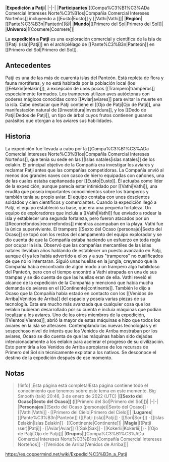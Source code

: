 

|**Expedición a Patji**|
|-|-|
|**Participantes**|[[Compa%C3%B1%C3%ADa Comercial Intereses Norte%C3%B1os\|Compañía Comercial Intereses Norteños]] incluyendo a [[Eusto\|Eusto]] y [[Vathi\|Vathi]]|
|**Región**|[[Pante%C3%B3n\|Panteón]]🐱︎|
|**Mundo**|[[Primero del Sol\|Primero del Sol]]|
|**Universo**|[[Cosmere\|Cosmere]]|

La **expedición a Patji** es una exploración comercial y científica de la isla de [[Patji (isla)\|Patji]] en el archipiélago de [[Pante%C3%B3n\|Panteón]] en [[Primero del Sol\|Primero del Sol]].

## Antecedentes
Patji es una de las más de cuarenta islas del Panteón. Está repleta de flora y fauna mortíferas, y no está habitada por la población local (los [[Eelakin\|eelakin]]), a excepción de unos pocos [[Trampero\|tramperos]] especialmente formados. Los tramperos utilizan aves autóctonas con poderes mágicos conocidas como [[Aviar\|aviares]] para evitar la muerte en la isla. Cabe destacar que Patji contiene el [[Ojo de Patji\|Ojo de Patji]], una manifestación natural de [[Investidura\|Investidura]], y los [[Dedo de Patji\|Dedos de Patji]], un tipo de árbol cuyos frutos contienen gusanos parásitos que otorgan a los aviares sus habilidades.

## Historia
La expedición fue llevada a cabo por la [[Compa%C3%B1%C3%ADa Comercial Intereses Norte%C3%B1os\|Compañía Comercial Intereses Norteños]], que tenía su sede en las [[Islas natales\|islas natales]] de los eelakin. El principal objetivo de la Compañía era investigar los aviares y reclamar Patji antes que las compañías competidoras. La Compañía envió al menos dos grandes naves con casco de hierro equipadas con cañones, una de las cuales estaba capitaneada por [[Eusto\|Eusto]]. Él actuaba como líder de la expedición, aunque parecía estar intimidado por [[Vathi\|Vathi]], una erudita que poseía importantes conocimientos sobre los tramperos y también tenía su propio aviar. El equipo contaba con unos doscientos soldados y cien científicos y comerciantes. Cuando la expedición llegó a Patji, el equipo estableció su base, que era una pequeña fortaleza. Un equipo de exploradores que incluía a [[Vathi\|Vathi]] fue enviado a rodear la isla y establecer una segunda fortaleza, pero fueron atacados por un [[Recorrefondos\|recorrefondos]] mientras acampaban en la playa. Vathi fue la única superviviente.
El trampero [[Sexto del Ocaso (personaje)\|Sexto del Ocaso]] se topó con los restos del campamento del equipo explorador y se dio cuenta de que la Compañía estaba haciendo un esfuerzo en toda regla por ocupar la isla. Observó que las compañías mercantiles de las islas natales llevaban años hablando de establecer un puesto avanzado en Patji, aunque él ya les había advertido a ellos y a sus "tramperos" no cualificados de que no lo intentaran. Siguió unas huellas en la jungla, creyendo que la Compañía había encontrado de algún modo a un trampero algo habilidoso del Panteón, pero con el tiempo encontró a Vathi atrapada en una de sus trampas y se dio cuenta de que las huellas eran de ella.
Vathi reveló el alcance de la expedición de la Compañía y mencionó que había mucha demanda de aviares en el [[Continente\|continente]]. También le dijo a Ocaso que la Compañía había estado en contacto con los [[Venidos de Arriba\|Venidos de Arriba]] del espacio y poseía varias piezas de su tecnología. Esta era mucho más avanzada que cualquier cosa que los eelakin hubieran desarrollado por su cuenta e incluía máquinas que podían localizar a los aviares. Uno de los otros miembros de la expedición, [[Vientos\|Vientos]], abrió la mayor de estas máquinas e hizo que todos los aviares en la isla se alterasen.
Contemplando las nuevas tecnologías y el sospechoso nivel de interés que los Venidos de Arriba mostraban por los aviares, Ocaso se dio cuenta de que las máquinas habían sido dejadas intencionadamente a los eelakin para acelerar el progreso de su civilización. Esto permitiría a los Venidos de Arriba apropiarse de los recursos de Primero del Sol sin técnicamente explotar a los nativos. Se desconoce el destino de la expedición después de ese momento.

## Notas

> [!info] ¡Esta página está completa!Esta página contiene todo el conocimiento que tenemos sobre este tema en este momento.
Big Smooth (talk) 20:46, 3 de enero de 2022 (UTC)
|**[[Sexto del Ocaso\|Sexto del Ocaso]] (**[[Primero del Sol\|Primero del Sol]]**)**|
|-|-|
|**Personajes**|[[Sexto del Ocaso (personaje)\|Sexto del Ocaso]] · [[Vathi\|Vathi]] · [[Primero del Cielo\|Primero del Cielo]]|
|**Lugares**|[[Pante%C3%B3n\|Panteón]] ([[Patji (isla)\|Patji]] · [[Sori\|Sori]]) · [[Islas Eelakin\|Islas Eelakin]] · [[Continente\|Continente]]|
|**Magia**|[[Patji (ser)\|Patji]] · [[Aviar\|Aviar]] ([[Sak\|Sak]] · [[Kokerlii\|Kokerlii]]) · [[Ojo de Patji\|Ojo de Patji]]|
|**Grupos**|[[Compa%C3%B1%C3%ADa Comercial Intereses Norte%C3%B1os\|Compañía Comercial Intereses Norteños]] · [[Venidos de Arriba\|Venidos de Arriba]]|



https://es.coppermind.net/wiki/Expedici%C3%B3n_a_Patji